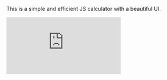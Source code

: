 This is a simple and efficient JS calculator with a beautiful UI.

![Preview](https://github.com/ashwinaggarwal/JSCalculator/blob/master/img/preview.img)
